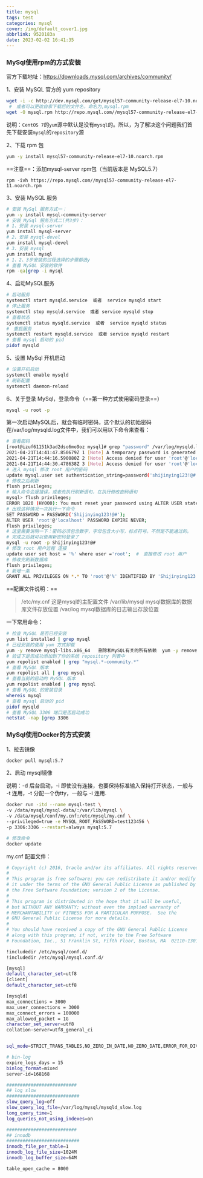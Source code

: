 ```yaml
---
title: mysql
tags: test
categories: mysql
cover: /img/default_cover1.jpg
abbrlink: 9520183a
date: 2023-02-02 16:41:35
---
```


### MySql使用rpm的方式安装

官方下载地址：https://downloads.mysql.com/archives/community/

1、安装 MySQL 官方的 yum repository

```bash
wget -i -c http://dev.mysql.com/get/mysql57-community-release-el7-10.noarch.rpm
 #　或者可以更改自家下载后的文件名，命名为,mysql.rpm
wget -O mysql.rpm http://repo.mysql.com//mysql57-community-release-el7-10.noarch.rpm
```

说明：`CentOS 7`的`yum`源中默认是没有`mysql`的。所以，为了解决这个问题我们首先下载安装`mysql`的`repository`源

2、下载 rpm 包

```bash
yum -y install mysql57-community-release-el7-10.noarch.rpm
```

==注意==：添加mysql-server rpm包（当前版本是 MySQL5.7）

`rpm -ivh https://repo.mysql.com//mysql57-community-release-el7-11.noarch.rpm`

3、安装 MySQL 服务 

```bash
# 安装 MySql 服务方式一：
yum -y install mysql-community-server
# 安装 MySql 服务方式二(共3步)：
# 1、安装 mysql-server
yum install mysql-server
# 2、安装 mysql-devel
yum install mysql-devel
# 3、安装 mysql
yum install mysql
# 1、2、3步安装的过程选择的步骤都选y
# 查看 MySQL 安装的软件
rpm -qa|grep -i mysql
```

4、启动MySQL服务

```bash
# 启动服务 
systemctl start mysqld.service  或者  service mysqld start
# 停止服务
systemctl stop mysqld.service  或者 service mysqld stop
# 查看状态
systemctl status mysqld.service  或者  service mysqld status
#　重启服务
systemctl restart mysqld.service  或者 service mysqld restart
# 查看 mysql 启动的 pid
pidof mysqld
```

5、设置 MySql 开机启动

```bash
# 设置开机启动
systemctl enable mysqld
# 刷新配置
systemctl daemon-reload
```

6、关于登录 MySql，登录命令（==第一种方式使用密码登录==）

```bash
mysql -u root -p 
```

第一次启动MySQL后，就会有临时密码，这个默认的初始密码在/var/log/mysqld.log文件中，我们可以用以下命令来查看：

```bash
# 查看密码
[root@izuf61151k3ad2dso6mo9oz mysql]# grep "password" /var/log/mysqld.log
2021-04-21T14:41:47.850679Z 1 [Note] A temporary password is generated for root@localhost: Tt;vkIhrd71?
2021-04-21T14:44:16.590080Z 2 [Note] Access denied for user 'root'@'localhost' (using password: YES)
2021-04-21T14:44:30.478638Z 3 [Note] Access denied for user 'root'@'localhost' (using password: YES)
# 进入 mysql 修改 root 用户的密码
update mysql.user set authentication_string=password('shijinying123!@#') where user='root';
# 修改之后刷新
flush privileges;
# 输入命令会报错误，或者先执行刷新语句，在执行修改密码语句
mysql> flush privileges;
ERROR 1820 (HY000): You must reset your password using ALTER USER statement before executing this statement.
# 出现这种情况一次执行一下命令
SET PASSWORD = PASSWORD('Shijinying123!@#');
ALTER USER 'root'@'localhost' PASSWORD EXPIRE NEVER;
flush privileges;
# 这里需要说明一下：密码必须包含数字，字母包含大小写，标点符号。不然是不能通过的。
# 完成之后就可以使用新密码登录了
mysql -u root -p Shijinying123!@#
# 修改 root 用户远程 连接
update user set host = '%' where user ='root';  #　直接修改 root 用户
# 修改完刷新数据库
flush privileges;
# 新增一条
GRANT ALL PRIVILEGES ON *.* TO 'root'@'%' IDENTIFIED BY 'Shijinying123!@#' WITH GRANT OPTION;
```

==配置文件说明：==

> /etc/my.cnf 这是mysql的主配置文件
> /var/lib/mysql mysql数据库的数据库文件存放位置
> /var/log mysql数据库的日志输出存放位置

一下常用命令：

```bash
# 检查 MySQL 是否已经安装
yum list installed | grep mysql
# 已经安装的使用 yum 方式卸载
yum -y remove mysql-libs.x86_64   删除和MySQL有关的所有依赖  yum -y remove mysql*
# 验证下是否成功添加到了你的系统 repository 列表中
yum repolist enabled | grep "mysql.*-community.*" 
# 查看 MySQL 版本
yum repolist all | grep mysql
# 查看当前的启动的 MySQL 版本
yum repolist enabled | grep mysql
# 查看 MySQL 的安装目录
whereis mysql
# 查看 mysql 启动的 pid
pidof mysqld
# 查看 MySQL 3306 端口是否启动成功
netstat -nap |grep 3306
```

### MySql使用Docker的方式安装

1、拉去镜像

```bash
docker pull mysql:5.7
```

2、启动 mysql镜像

说明：-d 后台启动，-i 即使没有连接，也要保持标准输入保持打开状态，一般与 -t 连用，-t 分配一个伪tty，一般与 -i 连用.

```bash
docker run -itd --name mysql-test \
-v /data/mysql/mysql-data/:/var/lib/mysql \
-v /data/mysql/conf/my.cnf:/etc/mysql/my.cnf \
--privileged=true -e MYSQL_ROOT_PASSWORD=test123456 \
-p 3306:3306 --restart=always mysql:5.7

# 修改命令
docker update 
```

my.cnf 配置文件：

```bash
# Copyright (c) 2016, Oracle and/or its affiliates. All rights reserved.
#
# This program is free software; you can redistribute it and/or modify
# it under the terms of the GNU General Public License as published by
# the Free Software Foundation; version 2 of the License.
#
# This program is distributed in the hope that it will be useful,
# but WITHOUT ANY WARRANTY; without even the implied warranty of
# MERCHANTABILITY or FITNESS FOR A PARTICULAR PURPOSE.  See the
# GNU General Public License for more details.
#
# You should have received a copy of the GNU General Public License
# along with this program; if not, write to the Free Software
# Foundation, Inc., 51 Franklin St, Fifth Floor, Boston, MA  02110-1301 USA

!includedir /etc/mysql/conf.d/
!includedir /etc/mysql/mysql.conf.d/

[mysql]
default_character_set=utf8
[client]
default_character_set=utf8

[mysqld]
max_connections = 3000
max_user_connections = 3000
max_connect_errors = 100000
max_allowed_packet = 1G
character_set_server=utf8
collation-server=utf8_general_ci


sql_mode=STRICT_TRANS_TABLES,NO_ZERO_IN_DATE,NO_ZERO_DATE,ERROR_FOR_DIVISION_BY_ZERO,NO_AUTO_CREATE_USER,NO_ENGINE_SUBSTITUTION

# bin-log
expire_logs_days = 15
binlog_format=mixed
server-id=168168

##########################
## log slow
###########################
slow_query_log=off
slow_query_log_file=/var/log/mysql/mysqld_slow.log
long_query_time=1
log_queries_not_using_indexes=on

##########################
## innodb
###########################
innodb_file_per_table=1
innodb_log_file_size=1024M
innodb_log_buffer_size=64M 

table_open_cache = 8000

```


